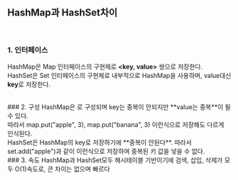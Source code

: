 ## HashMap과 HashSet차이
<br>

### 1. 인터페이스
HashMap은 Map 인터페이스의 구현체로 **<key, value>** 쌍으로 저장한다.
<br>
HashSet은 Set 인터페이스의 구현체로 내부적으로 HashMap을 사용하며, value대신 **key**로 저장한다.

<br>
### 2. 구성
HashMap은 <key,value>로 구성되며 key는 중복이 안되지만 **value는 중복**이 될 수 있다.
<br>
따라서 map.put("apple", 3), map.put("banana", 3) 이런식으로 저장해도 다르게 인식된다.

<br>
HashSet은 HashMap의 key로 저장하기에 **중복이 안된다**.
따라서 set.add("apple")과 같이 이런식으로 저장하며 중복된 키 값을 넣을 수 없다.

<br>
### 3. 속도
HashMap과 HashSet모두 해시테이블 기반이기에 검색, 삽입, 삭제가 모두 O(1)속도로, 큰 차이는 없으며 빠르다
